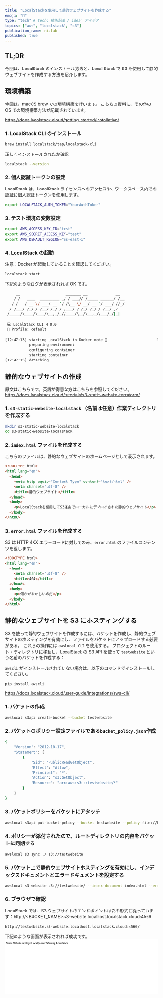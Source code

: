 ```yaml
---
title: "LocalStackを使用して静的ウェブサイトを作成する"
emoji: "🚀"
type: "tech" # tech: 技術記事 / idea: アイデア
topics: ["aws", "localstack", "s3"]
publication_name: nislab
published: true
---
```


## TL;DR

今回は、LocalStack のインストール方法と、Local Stack で S3 を使用して静的ウェブサイトを作成する方法を紹介します。

<!-- 後半の記事では，Terraform を使用して Infrastructure as Code で構築する方法を紹介します。 -->

## 環境構築

今回は，macOS brew での環境構築を行います。
こちらの資料に，その他の OS での環境構築方法が記載されています。

https://docs.localstack.cloud/getting-started/installation/

### 1. LocalStack CLI のインストール

```bash
brew install localstack/tap/localstack-cli
```

正しくインストールされたか確認

```bash
localstack --version
```

### 2. 個人認証トークンの設定

LocalStack は、LocalStack ライセンスへのアクセスや、ワークスペース内での認証に個人認証トークンを使用します。

```bash
export LOCALSTACK_AUTH_TOKEN="YourAuthToken"
```

### 3. テスト環境の変数設定

```bash
export AWS_ACCESS_KEY_ID="test"
export AWS_SECRET_ACCESS_KEY="test"
export AWS_DEFAULT_REGION="us-east-1"
```

### 4. LocalStack の起動

注意：Docker が起動していることを確認してください。

```bash
localstack start
```

下記のようなログが表示されれば OK です。

```bash
     __                     _______ __             __
    / /   ____  _________ _/ / ___// /_____ ______/ /__
   / /   / __ \/ ___/ __ `/ /\__ \/ __/ __ `/ ___/ //_/
  / /___/ /_/ / /__/ /_/ / /___/ / /_/ /_/ / /__/ ,<
 /_____/\____/\___/\__,_/_//____/\__/\__,_/\___/_/|_|

 💻 LocalStack CLI 4.0.0
 👤 Profile: default

[12:47:13] starting LocalStack in Docker mode 🐳                       localstack.py:494
           preparing environment                                       bootstrap.py:1240
           configuring container                                       bootstrap.py:1248
           starting container                                          bootstrap.py:1258
[12:47:15] detaching
```

## 静的なウェブサイトの作成

原文はこちらです。英語が得意な方はこちらを参照してください。
https://docs.localstack.cloud/tutorials/s3-static-website-terraform/

### 1. `s3-static-website-localstack` （名前は任意）作業ディレクトリを作成する

```bash
mkdir s3-static-website-localstack
cd s3-static-website-localstack
```

### 2. `index.html` ファイルを作成する

こちらのファイルは、静的なウェブサイトのホームページとして表示されます。

```html
<!DOCTYPE html>
<html lang="en">
  <head>
    <meta http-equiv="Content-Type" content="text/html" />
    <meta charset="utf-8" />
    <title>静的ウェブサイト</title>
  </head>
  <body>
    <p>LocalStackを使用してS3経由でローカルにデプロイされた静的ウェブサイト</p>
  </body>
</html>
```

### 3. `error.html` ファイルを作成する

S3 は HTTP 4XX エラーコードに対してのみ、`error.html` のファイルコンテンツを返します。

```html
<!DOCTYPE html>
<html lang="en">
  <head>
    <meta charset="utf-8" />
    <title>404</title>
  </head>
  <body>
    <p>何かがおかしいのだ</p>
  </body>
</html>
```

## 静的なウェブサイトを S3 にホスティングする

S3 を使って静的ウェブサイトを作成するには、バケットを作成し、静的ウェブサイトのホスティングを有効にし、ファイルをバケットにアップロードする必要がある。 これらの操作には `awslocal CLI` を使用する。 プロジェクトのルート・ディレクトリに移動し、LocalStack の S3 API を使って `testwebsite` という名前のバケットを作成する：

`awscli` がインストールされていない場合は、以下のコマンドでインストールしてください。

```bash
pip install awscli
```

https://docs.localstack.cloud/user-guide/integrations/aws-cli/

### 1. バケットの作成

```bash
awslocal s3api create-bucket --bucket testwebsite
```

### 2. バケットのポリシー設定ファイルである`bucket_policy.json`作成

```bash
{
    "Version": "2012-10-17",
    "Statement": [
        {
            "Sid": "PublicReadGetObject",
            "Effect": "Allow",
            "Principal": "*",
            "Action": "s3:GetObject",
            "Resource": "arn:aws:s3:::testwebsite/*"
        }
    ]
}
```

### 3. バケットポリシーをバケットにアタッチ

```bash
awslocal s3api put-bucket-policy --bucket testwebsite --policy file://bucket_policy.json
```

### 4. ポリシーが添付されたので、ルートディレクトリの内容をバケットに同期する

```bash
awslocal s3 sync ./ s3://testwebsite
```

### 5. バケット上で静的ウェブサイトホスティングを有効にし、インデックスドキュメントとエラードキュメントを設定する

```bash
awslocal s3 website s3://testwebsite/ --index-document index.html --error-document error.html
```

### 6. ブラウザで確認

LocalStack では、S3 ウェブサイトのエンドポイントは次の形式に従っています：http://<BUCKET_NAME>.s3-website.localhost.localstack.cloud:4566

```bash
http://testwebsite.s3-website.localhost.localstack.cloud:4566/
```

下記のような画面が表示されれば成功です。
![](/images/localstack-practice-01/static_web_contents.png)
